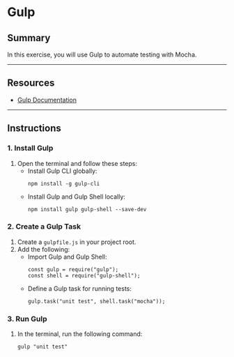 # Gulp

## **Summary**

In this exercise, you will use Gulp to automate testing with Mocha.

---

## **Resources**

- [Gulp Documentation](https://gulpjs.com/)

---

## **Instructions**

### **1. Install Gulp**

1. Open the terminal and follow these steps:
   - Install Gulp CLI globally:
     ```
     npm install -g gulp-cli
     ```
   - Install Gulp and Gulp Shell locally:
     ```
     npm install gulp gulp-shell --save-dev
     ```

### **2. Create a Gulp Task**

1. Create a `gulpfile.js` in your project root.
2. Add the following:
   - Import Gulp and Gulp Shell:
     ```
     const gulp = require("gulp");
     const shell = require("gulp-shell");
     ```
   - Define a Gulp task for running tests:
     ```
     gulp.task("unit test", shell.task("mocha"));
     ```

### **3. Run Gulp**

1. In the terminal, run the following command:
   ```
   gulp "unit test"
   ```

